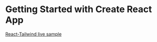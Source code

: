 # Getting Started with Create React App

[React-Tailwind live sample](https://react-tailwind-flax.vercel.app/)